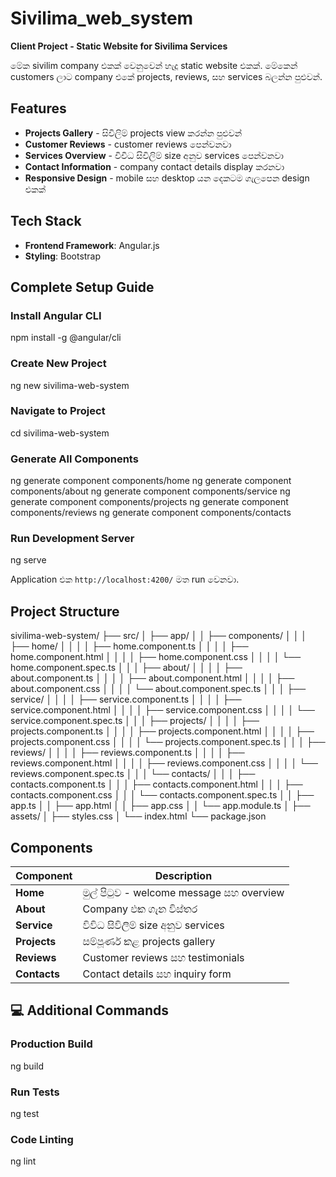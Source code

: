 # Sivilima_web_system

**Client Project - Static Website for Sivilima Services**

මේක sivilim company එකක් වෙනුවෙන් හැදූ static website එකක්. මේකෙන් customers ලාට company එකේ projects, reviews, සහ services බලන්න පුළුවන්.

##  Features

- **Projects Gallery** - සිවිලිම් projects view කරන්න පුළුවන්
- **Customer Reviews** - customer reviews පෙන්වනවා
- **Services Overview** - විවිධ සිවිලිම් size අනුව services පෙන්වනවා
- **Contact Information** - company contact details display කරනවා
- **Responsive Design** - mobile සහ desktop යන දෙකටම ගැලපෙන design එකක්

##  Tech Stack

- **Frontend Framework**: Angular.js
- **Styling**: Bootstrap

##  Complete Setup Guide

### Install Angular CLI
npm install -g @angular/cli

### Create New Project
ng new sivilima-web-system

### Navigate to Project
cd sivilima-web-system

### Generate All Components
ng generate component components/home
ng generate component components/about
ng generate component components/service
ng generate component components/projects
ng generate component components/reviews
ng generate component components/contacts

### Run Development Server
ng serve

Application එක `http://localhost:4200/` මත run වෙනවා.

##  Project Structure

sivilima-web-system/
├── src/
│   ├── app/
│   │   ├── components/
│   │   │   ├── home/
│   │   │   │   ├── home.component.ts
│   │   │   │   ├── home.component.html
│   │   │   │   ├── home.component.css
│   │   │   │   └── home.component.spec.ts
│   │   │   ├── about/
│   │   │   │   ├── about.component.ts
│   │   │   │   ├── about.component.html
│   │   │   │   ├── about.component.css
│   │   │   │   └── about.component.spec.ts
│   │   │   ├── service/
│   │   │   │   ├── service.component.ts
│   │   │   │   ├── service.component.html
│   │   │   │   ├── service.component.css
│   │   │   │   └── service.component.spec.ts
│   │   │   ├── projects/
│   │   │   │   ├── projects.component.ts
│   │   │   │   ├── projects.component.html
│   │   │   │   ├── projects.component.css
│   │   │   │   └── projects.component.spec.ts
│   │   │   ├── reviews/
│   │   │   │   ├── reviews.component.ts
│   │   │   │   ├── reviews.component.html
│   │   │   │   ├── reviews.component.css
│   │   │   │   └── reviews.component.spec.ts
│   │   │   └── contacts/
│   │   │       ├── contacts.component.ts
│   │   │       ├── contacts.component.html
│   │   │       ├── contacts.component.css
│   │   │       └── contacts.component.spec.ts
│   │   ├── app.ts
│   │   ├── app.html
│   │   ├── app.css
│   │   └── app.module.ts
│   ├── assets/
│   ├── styles.css
│   └── index.html
└── package.json


##  Components

| Component | Description |
|-----------|-------------|
| **Home** | මුල් පිටුව - welcome message සහ overview |
| **About** | Company එක ගැන විස්තර |
| **Service** | විවිධ සිවිලිම් size අනුව services |
| **Projects** | සම්පූර්ණ කළ projects gallery |
| **Reviews** | Customer reviews සහ testimonials |
| **Contacts** | Contact details සහ inquiry form |

## 💻 Additional Commands

### Production Build
ng build

### Run Tests
ng test

### Code Linting
ng lint

